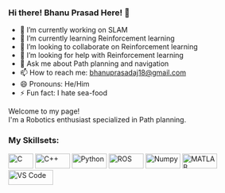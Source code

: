 ### Hi there! Bhanu Prasad Here! 👋

- 🔭 I’m currently working on SLAM
- 🌱 I’m currently learning Reinforcement learning
- 👯 I’m looking to collaborate on Reinforcement learning
- 🤔 I’m looking for help with Reinforcement learning
- 💬 Ask me about Path planning and navigation
- 📫 How to reach me: bhanuprasadaj18@gmail.com
- 😄 Pronouns: He/Him
- ⚡ Fun fact: I hate sea-food

<p>Welcome to my page! </br> I'm a Robotics enthusiast specialized in Path planning. </p>
<h3>My Skillsets:</h3>
<p>

<img alt="C" src="https://img.shields.io/badge/C-%23A8B9CC?logo=C&logoColor=white&logoSize=auto" height="30" width="50">
<img alt="C++" src="https://img.shields.io/badge/C%2B%2B-%2300599C?logo=C%2B%2B&logoColor=white&logoSize=auto" height="30" width="70">
<img alt="Python" src="https://img.shields.io/badge/python-%233776AB?logo=python&logoColor=yellow&logoSize=auto" height="30" width="70"/>
<img alt="ROS" src="https://img.shields.io/badge/ROS-%2322314E?logo=ROS&logoColor=black&logoSize=auto&labelColor=white" height="30" width="70">
<img alt="Numpy" src="https://img.shields.io/badge/Numpy-blue?logo=numpy&logoColor=yellow&logoSize=auto" height="30" width="70"/>
<img alt="MATLAB" src="https://img.shields.io/badge/MATLAB-blue?logoSize=auto" height="30" width="70">
<img alt="VS Code" src="https://img.shields.io/badge/VS_Code-white?logo=Visual%20Studio%20Code&logoColor=%23007ACC&logoSize=auto" height="30" width="90">

